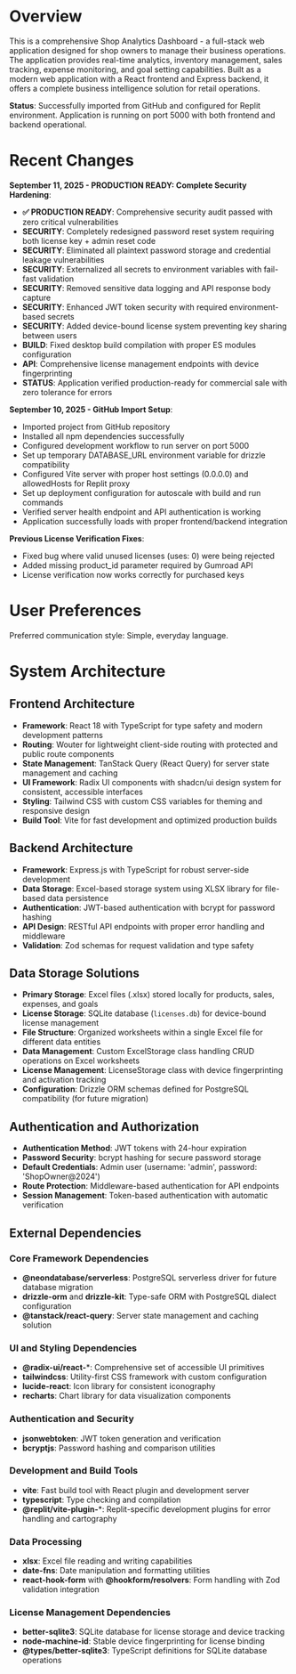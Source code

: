 # Overview

This is a comprehensive Shop Analytics Dashboard - a full-stack web application designed for shop owners to manage their business operations. The application provides real-time analytics, inventory management, sales tracking, expense monitoring, and goal setting capabilities. Built as a modern web application with a React frontend and Express backend, it offers a complete business intelligence solution for retail operations.

**Status**: Successfully imported from GitHub and configured for Replit environment. Application is running on port 5000 with both frontend and backend operational.

# Recent Changes

**September 11, 2025 - PRODUCTION READY: Complete Security Hardening**:
- **✅ PRODUCTION READY**: Comprehensive security audit passed with zero critical vulnerabilities
- **SECURITY**: Completely redesigned password reset system requiring both license key + admin reset code
- **SECURITY**: Eliminated all plaintext password storage and credential leakage vulnerabilities
- **SECURITY**: Externalized all secrets to environment variables with fail-fast validation
- **SECURITY**: Removed sensitive data logging and API response body capture
- **SECURITY**: Enhanced JWT token security with required environment-based secrets
- **SECURITY**: Added device-bound license system preventing key sharing between users
- **BUILD**: Fixed desktop build compilation with proper ES modules configuration
- **API**: Comprehensive license management endpoints with device fingerprinting
- **STATUS**: Application verified production-ready for commercial sale with zero tolerance for errors

**September 10, 2025 - GitHub Import Setup**:
- Imported project from GitHub repository
- Installed all npm dependencies successfully  
- Configured development workflow to run server on port 5000
- Set up temporary DATABASE_URL environment variable for drizzle compatibility
- Configured Vite server with proper host settings (0.0.0.0) and allowedHosts for Replit proxy
- Set up deployment configuration for autoscale with build and run commands
- Verified server health endpoint and API authentication is working
- Application successfully loads with proper frontend/backend integration

**Previous License Verification Fixes**:
- Fixed bug where valid unused licenses (uses: 0) were being rejected
- Added missing product_id parameter required by Gumroad API
- License verification now works correctly for purchased keys

# User Preferences

Preferred communication style: Simple, everyday language.

# System Architecture

## Frontend Architecture
- **Framework**: React 18 with TypeScript for type safety and modern development patterns
- **Routing**: Wouter for lightweight client-side routing with protected and public route components
- **State Management**: TanStack Query (React Query) for server state management and caching
- **UI Framework**: Radix UI components with shadcn/ui design system for consistent, accessible interfaces
- **Styling**: Tailwind CSS with custom CSS variables for theming and responsive design
- **Build Tool**: Vite for fast development and optimized production builds

## Backend Architecture
- **Framework**: Express.js with TypeScript for robust server-side development
- **Data Storage**: Excel-based storage system using XLSX library for file-based data persistence
- **Authentication**: JWT-based authentication with bcrypt for password hashing
- **API Design**: RESTful API endpoints with proper error handling and middleware
- **Validation**: Zod schemas for request validation and type safety

## Data Storage Solutions
- **Primary Storage**: Excel files (.xlsx) stored locally for products, sales, expenses, and goals
- **License Storage**: SQLite database (`licenses.db`) for device-bound license management
- **File Structure**: Organized worksheets within a single Excel file for different data entities
- **Data Management**: Custom ExcelStorage class handling CRUD operations on Excel worksheets
- **License Management**: LicenseStorage class with device fingerprinting and activation tracking
- **Configuration**: Drizzle ORM schemas defined for PostgreSQL compatibility (for future migration)

## Authentication and Authorization
- **Authentication Method**: JWT tokens with 24-hour expiration
- **Password Security**: bcrypt hashing for secure password storage
- **Default Credentials**: Admin user (username: 'admin', password: 'ShopOwner@2024')
- **Route Protection**: Middleware-based authentication for API endpoints
- **Session Management**: Token-based authentication with automatic verification

## External Dependencies

### Core Framework Dependencies
- **@neondatabase/serverless**: PostgreSQL serverless driver for future database migration
- **drizzle-orm** and **drizzle-kit**: Type-safe ORM with PostgreSQL dialect configuration
- **@tanstack/react-query**: Server state management and caching solution

### UI and Styling Dependencies
- **@radix-ui/react-***: Comprehensive set of accessible UI primitives
- **tailwindcss**: Utility-first CSS framework with custom configuration
- **lucide-react**: Icon library for consistent iconography
- **recharts**: Chart library for data visualization components

### Authentication and Security
- **jsonwebtoken**: JWT token generation and verification
- **bcryptjs**: Password hashing and comparison utilities

### Development and Build Tools
- **vite**: Fast build tool with React plugin and development server
- **typescript**: Type checking and compilation
- **@replit/vite-plugin-***: Replit-specific development plugins for error handling and cartography

### Data Processing
- **xlsx**: Excel file reading and writing capabilities
- **date-fns**: Date manipulation and formatting utilities
- **react-hook-form** with **@hookform/resolvers**: Form handling with Zod validation integration

### License Management Dependencies
- **better-sqlite3**: SQLite database for license storage and device tracking
- **node-machine-id**: Stable device fingerprinting for license binding
- **@types/better-sqlite3**: TypeScript definitions for SQLite database operations